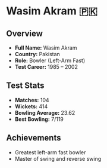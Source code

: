 # Wasim Akram 🇵🇰

## Overview  
- **Full Name:** Wasim Akram  
- **Country:** Pakistan  
- **Role:** Bowler (Left-Arm Fast)  
- **Test Career:** 1985 – 2002  

## Test Stats  
- **Matches:** 104  
- **Wickets:** 414  
- **Bowling Average:** 23.62  
- **Best Bowling:** 7/119  

## Achievements  
- Greatest left-arm fast bowler  
- Master of swing and reverse swing  
